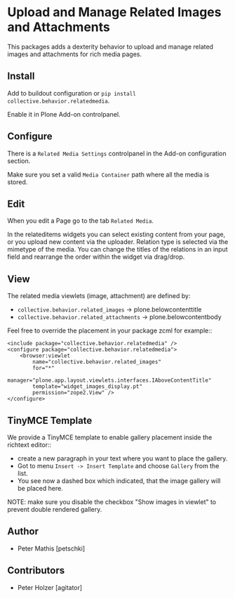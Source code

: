 
# Upload and Manage Related Images and Attachments


This packages adds a dexterity behavior to upload and manage related images and attachments for rich media pages.


## Install

Add to buildout configuration or ``pip install collective.behavior.relatedmedia``.

Enable it in Plone Add-on controlpanel.


## Configure

There is a ``Related Media Settings`` controlpanel in the Add-on configuration section.

Make sure you set a valid ``Media Container`` path where all the media is stored.


## Edit

When you edit a Page go to the tab ``Related Media``.

In the relateditems widgets you can select existing content from your page, or you upload
new content via the uploader. Relation type is selected via the mimetype of the media.
You can change the titles of the relations in an input field and rearrange the order
within the widget via drag/drop.


## View

The related media viewlets (image, attachment) are defined by:

- ``collective.behavior.related_images`` -> plone.belowcontenttitle
- ``collective.behavior.related_attachments`` -> plone.belowcontentbody


Feel free to override the placement in your package zcml for example::

    <include package="collective.behavior.relatedmedia" />
    <configure package="collective.behavior.relatedmedia">
        <browser:viewlet
            name="collective.behavior.related_images"
            for="*"
            manager="plone.app.layout.viewlets.interfaces.IAboveContentTitle"
            template="widget_images_display.pt"
            permission="zope2.View" />
    </configure>

## TinyMCE Template

We provide a TinyMCE template to enable gallery placement inside the richtext editor::

- create a new paragraph in your text where you want to place the gallery.
- Got to menu ``Insert -> Insert Template`` and choose ``Gallery`` from the list.
- You see now a dashed box which indicated, that the image gallery will be placed here.

NOTE: make sure you disable the checkbox "Show images in viewlet" to prevent double rendered gallery.


## Author

- Peter Mathis [petschki]


## Contributors

- Peter Holzer [agitator]
